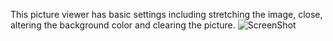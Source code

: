 This picture viewer has basic settings including stretching the image, close, altering the background color and clearing the picture.
![ScreenShot](https://raw.github.com/FrienderUser/C/PictureViewer/p.png)
